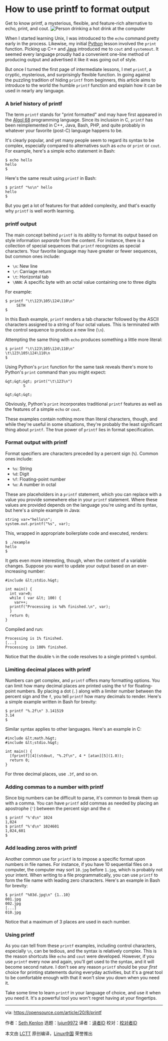 [#]: collector: (lujun9972)
[#]: translator: ( )
[#]: reviewer: ( )
[#]: publisher: ( )
[#]: url: ( )
[#]: subject: (How to use printf to format output)
[#]: via: (https://opensource.com/article/20/8/printf)
[#]: author: (Seth Kenlon https://opensource.com/users/seth)

How to use printf to format output
======
Get to know printf, a mysterious, flexible, and feature-rich alternative
to echo, print, and cout.
![Person drinking a hot drink at the computer][1]

When I started learning Unix, I was introduced to the `echo` command pretty early in the process. Likewise, my initial [Python][2] lesson involved the `print` function. Picking up C++ and [Java][2] introduced me to `cout` and `systemout`. It seemed every language proudly had a convenient one-line method of producing output and advertised it like it was going out of style.

But once I turned the first page of intermediate lessons, I met `printf`, a cryptic, mysterious, and surprisingly flexible function. In going against the puzzling tradition of hiding `printf` from beginners, this article aims to introduce to the world the humble `printf` function and explain how it can be used in nearly any language.

### A brief history of printf

The term `printf` stands for "print formatted" and may have first appeared in the [Algol 68][3] programming language. Since its inclusion in C, `printf` has been reimplemented in C++, Java, Bash, PHP, and quite probably in whatever your favorite (post-C) language happens to be.

It's clearly popular, and yet many people seem to regard its syntax to be complex, especially compared to alternatives such as `echo` or `print` or `cout`. For example, here's a simple echo statement in Bash:


```
$ echo hello
hello
$
```

Here's the same result using `printf` in Bash:


```
$ printf "%s\n" hello
hello
$
```

But you get a lot of features for that added complexity, and that's exactly why `printf` is well worth learning.

### printf output

The main concept behind `printf` is its ability to format its output based on style information _separate_ from the content. For instance, there is a collection of special sequences that `printf` recognizes as special characters. Your favorite language may have greater or fewer sequences, but common ones include:

  * `\n`: New line
  * `\r`: Carriage return
  * `\t`: Horizontal tab
  * `\NNN`: A specific byte with an octal value containing one to three digits



For example:


```
$ printf "\t\123\105\124\110\n"
     SETH
$
```

In this Bash example, `printf` renders a tab character followed by the ASCII characters assigned to a string of four octal values. This is terminated with the control sequence to produce a new line (`\n`).

Attempting the same thing with `echo` produces something a little more literal:


```
$ printf "\t\123\105\124\110\n"
\t\123\105\124\110\n
$
```

Using Python's `print` function for the same task reveals there's more to Python's `print` command than you might expect:


```
&gt;&gt;&gt; print("\t\123\n")
        S

&gt;&gt;&gt;
```

Obviously, Python's `print` incorporates traditional `printf` features as well as the features of a simple `echo` or `cout`.

These examples contain nothing more than literal characters, though, and while they're useful in some situations, they're probably the least significant thing about `printf`. The true power of `printf` lies in format specification.

### Format output with printf

Format specifiers are characters preceded by a percent sign (`%`).
Common ones include:

  * `%s`: String
  * `%d`: Digit
  * `%f`: Floating-point number
  * `%o`: A number in octal



These are placeholders in a `printf` statement, which you can replace with a value you provide somewhere else in your `printf` statement. Where these values are provided depends on the language you're using and its syntax, but here's a simple example in Java:


```
string var="hello\n";
system.out.printf("%s", var);
```

This, wrapped in appropriate boilerplate code and executed, renders:


```
$ ./example
hello
$
```

It gets even more interesting, though, when the content of a variable changes. Suppose you want to update your output based on an ever-increasing number:


```
#include &lt;stdio.h&gt;

int main() {
  int var=0;
  while ( var &lt; 100) {
    var++;
  printf("Processing is %d% finished.\n", var);
  }
  return 0;
}
```

Compiled and run:


```
Processing is 1% finished.
[...]
Processing is 100% finished.
```

Notice that the double `%` in the code resolves to a single printed `%` symbol.

### Limiting decimal places with printf

Numbers can get complex, and `printf` offers many formatting options. You can limit how many decimal places are printed using the `%f` for floating-point numbers. By placing a dot (`.`) along with a limiter number between the percent sign and the `f`, you tell `printf` how many decimals to render. Here's a simple example written in Bash for brevity:


```
$ printf "%.2f\n" 3.141519
3.14
$
```

Similar syntax applies to other languages. Here's an example in C:


```
#include &lt;math.h&gt;
#include &lt;stdio.h&gt;

int main() {
  [fprintf][4](stdout, "%.2f\n", 4 * [atan][5](1.0));
  return 0;
}
```

For three decimal places, use `.3f`, and so on.

### Adding commas to a number with printf

Since big numbers can be difficult to parse, it's common to break them up with a comma. You can have `printf` add commas as needed by placing an apostrophe (`'`) between the percent sign and the `d`:


```
$ printf "%'d\n" 1024
1,024
$ printf "%'d\n" 1024601
1,024,601
$
```

### Add leading zeros with printf

Another common use for `printf` is to impose a specific format upon numbers in file names. For instance, if you have 10 sequential files on a computer, the computer may sort `10.jpg` before `1.jpg`, which is probably not your intent. When writing to a file programmatically, you can use `printf` to form the file name with leading zero characters. Here's an example in Bash for brevity:


```
$ printf "%03d.jpg\n" {1..10}
001.jpg
002.jpg
[...]
010.jpg
```

Notice that a maximum of 3 places are used in each number.

### Using printf

As you can tell from these `printf` examples, including control characters, especially `\n`, can be tedious, and the syntax is relatively complex. This is the reason shortcuts like `echo` and `cout` were developed. However, if you use `printf` every now and again, you'll get used to the syntax, and it will become second nature. I don't see any reason `printf` should be your _first_ choice for printing statements during everyday activities, but it's a great tool to be comfortable enough with that it won't slow you down when you need it.

Take some time to learn `printf` in your language of choice, and use it when you need it. It's a powerful tool you won't regret having at your fingertips.

--------------------------------------------------------------------------------

via: https://opensource.com/article/20/8/printf

作者：[Seth Kenlon][a]
选题：[lujun9972][b]
译者：[译者ID](https://github.com/译者ID)
校对：[校对者ID](https://github.com/校对者ID)

本文由 [LCTT](https://github.com/LCTT/TranslateProject) 原创编译，[Linux中国](https://linux.cn/) 荣誉推出

[a]: https://opensource.com/users/seth
[b]: https://github.com/lujun9972
[1]: https://opensource.com/sites/default/files/styles/image-full-size/public/lead-images/coffee_tea_laptop_computer_work_desk.png?itok=D5yMx_Dr (Person drinking a hot drink at the computer)
[2]: https://opensource.com/resources/python
[3]: https://opensource.com/article/20/6/algol68
[4]: http://www.opengroup.org/onlinepubs/009695399/functions/fprintf.html
[5]: http://www.opengroup.org/onlinepubs/009695399/functions/atan.html
